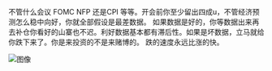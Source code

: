 不管什么会议 FOMC NFP 还是CPI 等等。开会前你至少留出四成u，不管经济预测怎么稳中向好，你就全部假设是最差数据。  如果数据是好的，你等数据出来再去补仓你看好的山寨也不迟。利好数据基本都有滞后性。如果是坏数据，立马就给你跌下来了。你是来投资的不是来赌博的。  跌的速度永远比涨的快。

![图像](https://pbs.twimg.com/media/GPxfP3tacAAz9EY?format=jpg&name=900x900)